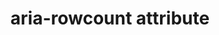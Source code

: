---
{
  "title": "aria-rowcount attribute",
  "description": "Defines the total number of rows in a table, grid, or treegrid. See related aria-rowindex.",
  "category": "aria",
  "keywords": [
    "aria-rowcount attribute"
  ],
  "last_test_date": "2021-12-02",
  "test_results_url": "https://a11ysupport.io/tech/aria/aria-rowcount_attribute",
  "test_url": "https://a11ysupport.io/tech/aria/aria-rowcount_attribute",
  "stats": {
    "jaws": {
      "chrome": {
        "96": "a"
      },
      "edge": {
        "96": "a"
      },
      "firefox": {
        "94": "a"
      }
    },
    "narrator": {
      "edge": {
        "96": "a"
      }
    },
    "nvda": {
      "chrome": {
        "96": "a"
      },
      "edge": {
        "96": "a"
      },
      "firefox": {
        "94": "a"
      }
    },
    "vo_ios": {
      "ios_saf": {
        "14.8.1": "n"
      }
    },
    "vo_macos": {
      "safari": {
        "11.6.1": "a"
      }
    },
    "talkback": {
      "and_chr": {
        "96": "n"
      }
    }
  },
  "links": {
    "ARIA spec for aria-rowcount": "https://www.w3.org/TR/wai-aria-1.1/#aria-rowcount"
  }
}
---